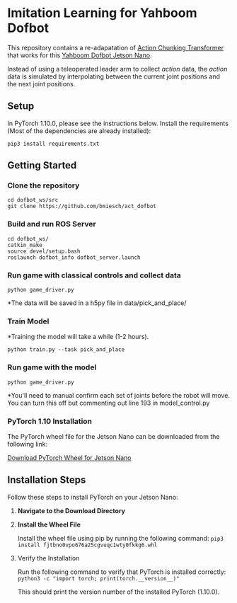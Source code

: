 # Imitation Learning for Yahboom Dofbot
This repository contains a re-adapatation of [Action Chunking Transformer](https://github.com/tonyzhaozh/act/tree/main) that works for this [Yahboom Dofbot Jetson Nano](https://category.yahboom.net/products/dofbot-jetson_nano?variant=33009975361620). 

Instead of using a teleoperated leader arm to collect _action_ data, the _action_ data is simulated by interpolating between the current joint positions and the next joint positions.


## Setup
In PyTorch 1.10.0, please see the instructions below.
Install the requirements (Most of the dependencies are already installed):
~~~
pip3 install requirements.txt
~~~

## Getting Started

### Clone the repository
~~~
cd dofbot_ws/src
git clone https://github.com/bmiesch/act_dofbot
~~~

### Build and run ROS Server

~~~
cd dofbot_ws/
catkin_make
source devel/setup.bash
roslaunch dofbot_info dofbot_server.launch
~~~

### Run game with classical controls and collect data
~~~
python game_driver.py
~~~
*The data will be saved in a h5py file in data/pick_and_place/

### Train Model
*Training the model will take a while (1-2 hours).
~~~
python train.py --task pick_and_place
~~~

### Run game with the model
~~~
python game_driver.py
~~~
*You'll need to manual confirm each set of joints before the robot will move.
You can turn this off but commenting out line 193 in model_control.py


### PyTorch 1.10 Installation
The PyTorch wheel file for the Jetson Nano can be downloaded from the following link:

[Download PyTorch Wheel for Jetson Nano](https://nvidia.box.com/shared/static/fjtbno0vpo676a25cgvuqc1wty0fkkg6.whl)


## Installation Steps

Follow these steps to install PyTorch on your Jetson Nano:

1. **Navigate to the Download Directory**

2. **Install the Wheel File**

   Install the wheel file using pip by running the following command:
   `pip3 install fjtbno0vpo676a25cgvuqc1wty0fkkg6.whl`

3. Verify the Installation

   Run the following command to verify that PyTorch is installed correctly:
   `python3 -c "import torch; print(torch.__version__)"`

   This should print the version number of the installed PyTorch (1.10.0).

